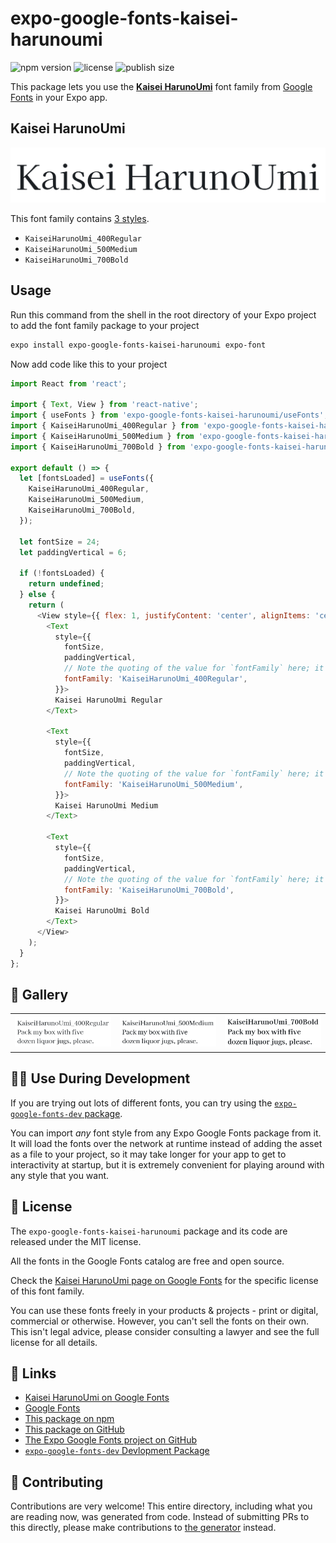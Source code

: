 # expo-google-fonts-kaisei-harunoumi

![npm version](https://flat.badgen.net/npm/v/expo-google-fonts-kaisei-harunoumi)
![license](https://flat.badgen.net/github/license/expo/google-fonts)
![publish size](https://flat.badgen.net/packagephobia/install/expo-google-fonts-kaisei-harunoumi)

This package lets you use the [**Kaisei HarunoUmi**](https://fonts.google.com/specimen/Kaisei+HarunoUmi) font family from [Google Fonts](https://fonts.google.com/) in your Expo app.

## Kaisei HarunoUmi

![Kaisei HarunoUmi](./font-family.png)

This font family contains [3 styles](#-gallery).

- `KaiseiHarunoUmi_400Regular`
- `KaiseiHarunoUmi_500Medium`
- `KaiseiHarunoUmi_700Bold`

## Usage

Run this command from the shell in the root directory of your Expo project to add the font family package to your project
```sh
expo install expo-google-fonts-kaisei-harunoumi expo-font
```

Now add code like this to your project
```js
import React from 'react';

import { Text, View } from 'react-native';
import { useFonts } from 'expo-google-fonts-kaisei-harunoumi/useFonts';
import { KaiseiHarunoUmi_400Regular } from 'expo-google-fonts-kaisei-harunoumi/400Regular';
import { KaiseiHarunoUmi_500Medium } from 'expo-google-fonts-kaisei-harunoumi/500Medium';
import { KaiseiHarunoUmi_700Bold } from 'expo-google-fonts-kaisei-harunoumi/700Bold';

export default () => {
  let [fontsLoaded] = useFonts({
    KaiseiHarunoUmi_400Regular,
    KaiseiHarunoUmi_500Medium,
    KaiseiHarunoUmi_700Bold,
  });

  let fontSize = 24;
  let paddingVertical = 6;

  if (!fontsLoaded) {
    return undefined;
  } else {
    return (
      <View style={{ flex: 1, justifyContent: 'center', alignItems: 'center' }}>
        <Text
          style={{
            fontSize,
            paddingVertical,
            // Note the quoting of the value for `fontFamily` here; it expects a string!
            fontFamily: 'KaiseiHarunoUmi_400Regular',
          }}>
          Kaisei HarunoUmi Regular
        </Text>

        <Text
          style={{
            fontSize,
            paddingVertical,
            // Note the quoting of the value for `fontFamily` here; it expects a string!
            fontFamily: 'KaiseiHarunoUmi_500Medium',
          }}>
          Kaisei HarunoUmi Medium
        </Text>

        <Text
          style={{
            fontSize,
            paddingVertical,
            // Note the quoting of the value for `fontFamily` here; it expects a string!
            fontFamily: 'KaiseiHarunoUmi_700Bold',
          }}>
          Kaisei HarunoUmi Bold
        </Text>
      </View>
    );
  }
};

```

## 🔡 Gallery


||||
|-|-|-|
|![KaiseiHarunoUmi_400Regular](.//400Regular/KaiseiHarunoUmi_400Regular.ttf.png)|![KaiseiHarunoUmi_500Medium](.//500Medium/KaiseiHarunoUmi_500Medium.ttf.png)|![KaiseiHarunoUmi_700Bold](.//700Bold/KaiseiHarunoUmi_700Bold.ttf.png)||


## 👩‍💻 Use During Development

If you are trying out lots of different fonts, you can try using the [`expo-google-fonts-dev` package](https://github.com/freeboub/google-fonts/tree/master/font-packages/dev#readme).

You can import *any* font style from any Expo Google Fonts package from it. It will load the fonts
over the network at runtime instead of adding the asset as a file to your project, so it may take longer
for your app to get to interactivity at startup, but it is extremely convenient
for playing around with any style that you want.

## 📖 License

The `expo-google-fonts-kaisei-harunoumi` package and its code are released under the MIT license.

All the fonts in the Google Fonts catalog are free and open source.

Check the [Kaisei HarunoUmi page on Google Fonts](https://fonts.google.com/specimen/Kaisei+HarunoUmi) for the specific license of this font family.

You can use these fonts freely in your products & projects - print or digital, commercial or otherwise. However, you can't sell the fonts on their own. This isn't legal advice, please consider consulting a lawyer and see the full license for all details.

## 🔗 Links

- [Kaisei HarunoUmi on Google Fonts](https://fonts.google.com/specimen/Kaisei+HarunoUmi)
- [Google Fonts](https://fonts.google.com/)
- [This package on npm](https://www.npmjs.com/package/expo-google-fonts-kaisei-harunoumi)
- [This package on GitHub](https://github.com/freeboub/google-fonts/tree/master/font-packages/kaisei-harunoumi)
- [The Expo Google Fonts project on GitHub](https://github.com/freeboub/google-fonts)
- [`expo-google-fonts-dev` Devlopment Package](https://github.com/freeboub/google-fonts/tree/master/font-packages/dev)

## 🤝 Contributing

Contributions are very welcome! This entire directory, including what you are reading now, was generated from code. Instead of submitting PRs to this directly, please make contributions to [the generator](https://github.com/freeboub/google-fonts/tree/master/packages/generator) instead.
